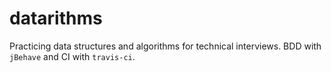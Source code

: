 # datarithms

Practicing data structures and algorithms for technical interviews. BDD with `jBehave` and CI with `travis-ci`.